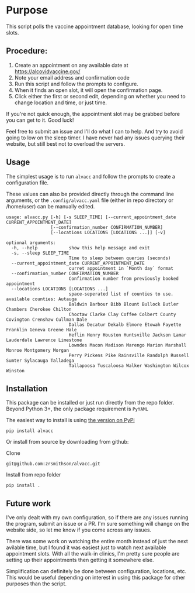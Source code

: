 # Purpose
This script polls the vaccine appointment database, looking for open time slots.

## Procedure:

1. Create an appointment on any available date at https://alcovidvaccine.gov/
2. Note your email address and confirmation code
3. Run this script and follow the prompts to configure.
4. When it finds an open slot, it will open the confirmation page.
5. Click either the first or second edit, depending on whether you need to change location and time, or just time.

If you're not quick enough, the appointment slot may be grabbed before you can get to it. Good luck!

Feel free to submit an issue and I'll do what I can to help. And try to avoid going to low on the sleep timer. I have never had any issues querying their website, but still best not to overload the servers.

## Usage
The simplest usage is to run `alvacc` and follow the prompts to create a configuration file.

These values can also be provided directly through the command line arguments, or the `.config/alvacc.yaml` file (either in repo directory or /home/user) can be manually edited.

```
usage: alvacc.py [-h] [-s SLEEP_TIME] [--current_appointment_date CURRENT_APPOINTMENT_DATE]
                 [--confirmation_number CONFIRMATION_NUMBER]
                 [--locations LOCATIONS [LOCATIONS ...]] [-v]

optional arguments:
  -h, --help            show this help message and exit
  -s, --sleep SLEEP_TIME
                        Time to sleep between queries (seconds)
  --current_appointment_date CURRENT_APPOINTMENT_DATE
                        curret appointment in `Month day` format
  --confirmation_number CONFIRMATION_NUMBER
                        Confirmation number from previously booked appointment
  --locations LOCATIONS [LOCATIONS ...]
                        space-seperated list of counties to use. available counties: Autauga
                        Baldwin Barbour Bibb Blount Bullock Butler Chambers Cherokee Chilton
                        Choctaw Clarke Clay Coffee Colbert County Covington Crenshaw Cullman Dale
                        Dallas Decatur Dekalb Elmore Etowah Fayette Franklin Geneva Greene Hale
                        Heflin Henry Houston Huntsville Jackson Lamar Lauderdale Lawrence Limestone
                        Lowndes Macon Madison Marengo Marion Marshall Monroe Montgomery Morgan
                        Perry Pickens Pike Rainsville Randolph Russell Sumter Sylacauga Talladega
                        Tallapoosa Tuscaloosa Walker Washington Wilcox Winston
```

## Installation
This package can be installed or just run directly from the repo folder. Beyond Python 3+, the only package requirement is `PyYAML`

The easiest way to install is using [the version on PyPi](https://pypi.org/project/alvacc/)
```
pip install alvacc
```

Or install from source by downloading from github:

Clone
```
git@github.com:zrsmithson/alvacc.git
```

Install from repo folder
```
pip install .
```

## Future work
I've only dealt with my own configuration, so if there are any issues running the program, submit an issue or a PR. I'm sure something will change on the website side, so let me know if you come across any issues.

There was some work on watching the entire month instead of just the next avilable time, but I found it was easiest just to watch next available appointment slots. With all the walk-in clinics, I'm pretty sure people are setting up their appointments then getting it somewhere else.

Simplification can definitely be done between configuration, locations, etc. This would be useful depending on interest in using this package for other purposes than the script.
